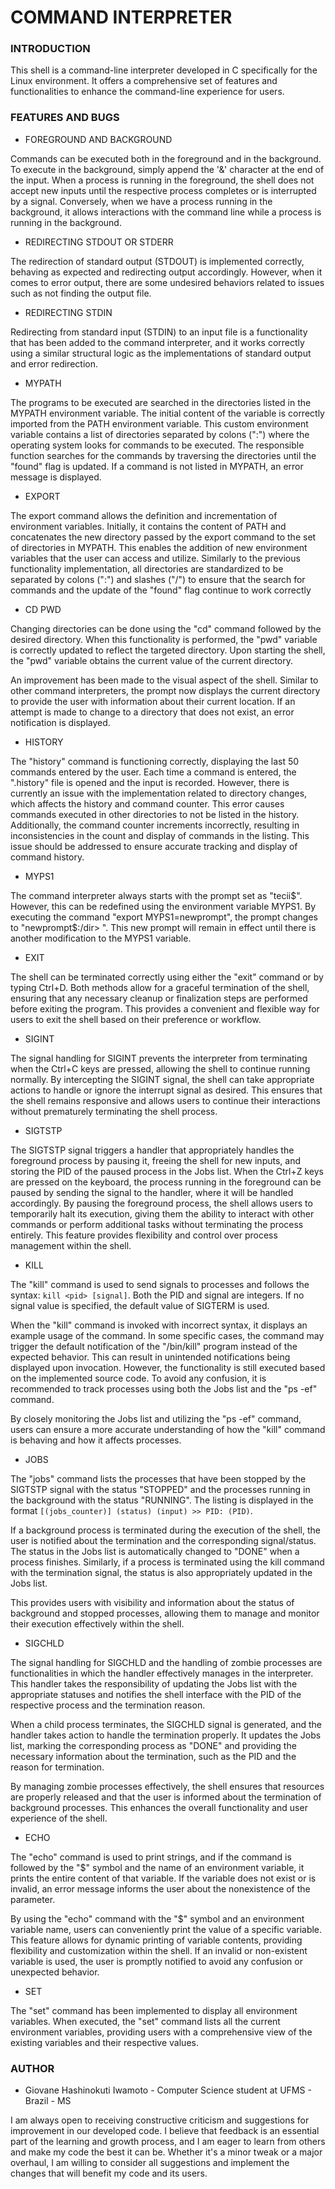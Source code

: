 # COMMAND INTERPRETER

### **INTRODUCTION**

This shell is a command-line interpreter developed in C specifically for the Linux environment. It offers a comprehensive set of features and functionalities to enhance the command-line experience for users.

### **FEATURES AND BUGS**

- FOREGROUND AND BACKGROUND

Commands can be executed both in the foreground and in the background. To execute in the background, simply append the '&' character at the end of the input. When a process is running in the foreground, the shell does not accept new inputs until the respective process completes or is interrupted by a signal. Conversely, when we have a process running in the background, it allows interactions with the command line while a process is running in the background.

- REDIRECTING STDOUT OR STDERR

The redirection of standard output (STDOUT) is implemented correctly, behaving as expected and redirecting output accordingly. However, when it comes to error output, there are some undesired behaviors related to issues such as not finding the output file.

- REDIRECTING STDIN

Redirecting from standard input (STDIN) to an input file is a functionality that has been added to the command interpreter, and it works correctly using a similar structural logic as the implementations of standard output and error redirection.

- MYPATH

The programs to be executed are searched in the directories listed in the MYPATH environment variable. The initial content of the variable is correctly imported from the PATH environment variable. This custom environment variable contains a list of directories separated by colons (":") where the operating system looks for commands to be executed. The responsible function searches for the commands by traversing the directories until the "found" flag is updated. If a command is not listed in MYPATH, an error message is displayed.

- EXPORT

The export command allows the definition and incrementation of environment variables. Initially, it contains the content of PATH and concatenates the new directory passed by the export command to the set of directories in MYPATH. This enables the addition of new environment variables that the user can access and utilize. Similarly to the previous functionality implementation, all directories are standardized to be separated by colons (":") and slashes ("/") to ensure that the search for commands and the update of the "found" flag continue to work correctly

- CD PWD

Changing directories can be done using the "cd" command followed by the desired directory. When this functionality is performed, the "pwd" variable is correctly updated to reflect the targeted directory. Upon starting the shell, the "pwd" variable obtains the current value of the current directory.

An improvement has been made to the visual aspect of the shell. Similar to other command interpreters, the prompt now displays the current directory to provide the user with information about their current location. If an attempt is made to change to a directory that does not exist, an error notification is displayed.

- HISTORY

The "history" command is functioning correctly, displaying the last 50 commands entered by the user. Each time a command is entered, the ".history" file is opened and the input is recorded. However, there is currently an issue with the implementation related to directory changes, which affects the history and command counter. This error causes commands executed in other directories to not be listed in the history. Additionally, the command counter increments incorrectly, resulting in inconsistencies in the count and display of commands in the listing. This issue should be addressed to ensure accurate tracking and display of command history.

- MYPS1

The command interpreter always starts with the prompt set as "tecii$". However, this can be redefined using the environment variable MYPS1. By executing the command "export MYPS1=newprompt", the prompt changes to "newprompt$:/dir> ". This new prompt will remain in effect until there is another modification to the MYPS1 variable.

- EXIT

The shell can be terminated correctly using either the "exit" command or by typing Ctrl+D. Both methods allow for a graceful termination of the shell, ensuring that any necessary cleanup or finalization steps are performed before exiting the program. This provides a convenient and flexible way for users to exit the shell based on their preference or workflow.

- SIGINT

The signal handling for SIGINT prevents the interpreter from terminating when the Ctrl+C keys are pressed, allowing the shell to continue running normally. By intercepting the SIGINT signal, the shell can take appropriate actions to handle or ignore the interrupt signal as desired. This ensures that the shell remains responsive and allows users to continue their interactions without prematurely terminating the shell process.

- SIGTSTP

The SIGTSTP signal triggers a handler that appropriately handles the foreground process by pausing it, freeing the shell for new inputs, and storing the PID of the paused process in the Jobs list. When the Ctrl+Z keys are pressed on the keyboard, the process running in the foreground can be paused by sending the signal to the handler, where it will be handled accordingly. By pausing the foreground process, the shell allows users to temporarily halt its execution, giving them the ability to interact with other commands or perform additional tasks without terminating the process entirely. This feature provides flexibility and control over process management within the shell.

- KILL

The "kill" command is used to send signals to processes and follows the syntax: `kill <pid> [signal]`. Both the PID and signal are integers. If no signal value is specified, the default value of SIGTERM is used.

When the "kill" command is invoked with incorrect syntax, it displays an example usage of the command. In some specific cases, the command may trigger the default notification of the "/bin/kill" program instead of the expected behavior. This can result in unintended notifications being displayed upon invocation. However, the functionality is still executed based on the implemented source code. To avoid any confusion, it is recommended to track processes using both the Jobs list and the "ps -ef" command.

By closely monitoring the Jobs list and utilizing the "ps -ef" command, users can ensure a more accurate understanding of how the "kill" command is behaving and how it affects processes.

- JOBS

The "jobs" command lists the processes that have been stopped by the SIGTSTP signal with the status "STOPPED" and the processes running in the background with the status "RUNNING". The listing is displayed in the format `[(jobs_counter)] (status) (input) >> PID: (PID)`.

If a background process is terminated during the execution of the shell, the user is notified about the termination and the corresponding signal/status. The status in the Jobs list is automatically changed to "DONE" when a process finishes. Similarly, if a process is terminated using the kill command with the termination signal, the status is also appropriately updated in the Jobs list.

This provides users with visibility and information about the status of background and stopped processes, allowing them to manage and monitor their execution effectively within the shell.

- SIGCHLD

The signal handling for SIGCHLD and the handling of zombie processes are functionalities in which the handler effectively manages in the interpreter. This handler takes the responsibility of updating the Jobs list with the appropriate statuses and notifies the shell interface with the PID of the respective process and the termination reason.

When a child process terminates, the SIGCHLD signal is generated, and the handler takes action to handle the termination properly. It updates the Jobs list, marking the corresponding process as "DONE" and providing the necessary information about the termination, such as the PID and the reason for termination.

By managing zombie processes effectively, the shell ensures that resources are properly released and that the user is informed about the termination of background processes. This enhances the overall functionality and user experience of the shell.

- ECHO

The "echo" command is used to print strings, and if the command is followed by the "$" symbol and the name of an environment variable, it prints the entire content of that variable. If the variable does not exist or is invalid, an error message informs the user about the nonexistence of the parameter.

By using the "echo" command with the "$" symbol and an environment variable name, users can conveniently print the value of a specific variable. This feature allows for dynamic printing of variable contents, providing flexibility and customization within the shell. If an invalid or non-existent variable is used, the user is promptly notified to avoid any confusion or unexpected behavior.

- SET

The "set" command has been implemented to display all environment variables. When executed, the "set" command lists all the current environment variables, providing users with a comprehensive view of the existing variables and their respective values.

### **AUTHOR**

- Giovane Hashinokuti Iwamoto - Computer Science student at UFMS - Brazil - MS

I am always open to receiving constructive criticism and suggestions for improvement in our developed code. I believe that feedback is an essential part of the learning and growth process, and I am eager to learn from others and make my code the best it can be. Whether it's a minor tweak or a major overhaul, I am willing to consider all suggestions and implement the changes that will benefit my code and its users.
